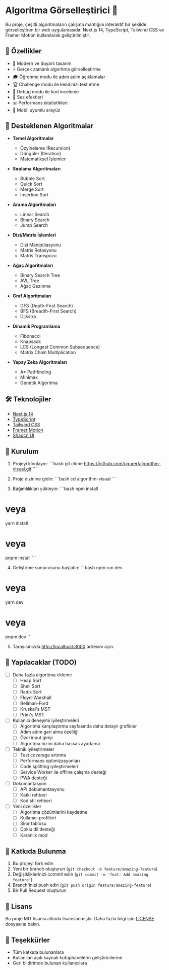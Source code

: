 # Algoritma Görselleştirici 🎯

Bu proje, çeşitli algoritmaların çalışma mantığını interaktif bir şekilde görselleştiren bir web uygulamasıdır. Next.js 14, TypeScript, Tailwind CSS ve Framer Motion kullanılarak geliştirilmiştir.

## 🚀 Özellikler

- 🎨 Modern ve duyarlı tasarım
- ⚡ Gerçek zamanlı algoritma görselleştirme
- 🎓 Öğrenme modu ile adım adım açıklamalar
- 🏆 Challenge modu ile kendinizi test etme
- 🐞 Debug modu ile kod inceleme
- 🎵 Ses efektleri
- 📊 Performans istatistikleri
- 📱 Mobil uyumlu arayüz

## 🎯 Desteklenen Algoritmalar

- **Temel Algoritmalar**
  - Özyineleme (Recursion)
  - Döngüler (Iteration)
  - Matematiksel İşlemler

- **Sıralama Algoritmaları**
  - Bubble Sort
  - Quick Sort
  - Merge Sort
  - Insertion Sort

- **Arama Algoritmaları**
  - Linear Search
  - Binary Search
  - Jump Search

- **Dizi/Matris İşlemleri**
  - Dizi Manipülasyonu
  - Matris Rotasyonu
  - Matris Transpozu

- **Ağaç Algoritmaları**
  - Binary Search Tree
  - AVL Tree
  - Ağaç Gezinme

- **Graf Algoritmaları**
  - DFS (Depth-First Search)
  - BFS (Breadth-First Search)
  - Dijkstra

- **Dinamik Programlama**
  - Fibonacci
  - Knapsack
  - LCS (Longest Common Subsequence)
  - Matrix Chain Multiplication

- **Yapay Zeka Algoritmaları**
  - A* Pathfinding
  - Minimax
  - Genetik Algoritma

## 🛠️ Teknolojiler

- [Next.js 14](https://nextjs.org/)
- [TypeScript](https://www.typescriptlang.org/)
- [Tailwind CSS](https://tailwindcss.com/)
- [Framer Motion](https://www.framer.com/motion/)
- [Shadcn UI](https://ui.shadcn.com/)

## 🚀 Kurulum

1. Projeyi klonlayın:
\`\`\`bash
git clone https://github.com/ugurer/algorithm-visual.git
\`\`\`

2. Proje dizinine gidin:
\`\`\`bash
cd algorithm-visual
\`\`\`

3. Bağımlılıkları yükleyin:
\`\`\`bash
npm install
# veya
yarn install
# veya
pnpm install
\`\`\`

4. Geliştirme sunucusunu başlatın:
\`\`\`bash
npm run dev
# veya
yarn dev
# veya
pnpm dev
\`\`\`

5. Tarayıcınızda [http://localhost:3000](http://localhost:3000) adresini açın.

## 📝 Yapılacaklar (TODO)

- [ ] Daha fazla algoritma ekleme
  - [ ] Heap Sort
  - [ ] Shell Sort
  - [ ] Radix Sort
  - [ ] Floyd-Warshall
  - [ ] Bellman-Ford
  - [ ] Kruskal's MST
  - [ ] Prim's MST

- [ ] Kullanıcı deneyimi iyileştirmeleri
  - [ ] Algoritma karşılaştırma sayfasında daha detaylı grafikler
  - [ ] Adım adım geri alma özelliği
  - [ ] Özel input girişi
  - [ ] Algoritma hızını daha hassas ayarlama

- [ ] Teknik iyileştirmeler
  - [ ] Test coverage artırma
  - [ ] Performans optimizasyonları
  - [ ] Code splitting iyileştirmeleri
  - [ ] Service Worker ile offline çalışma desteği
  - [ ] PWA desteği

- [ ] Dokümantasyon
  - [ ] API dokümantasyonu
  - [ ] Katkı rehberi
  - [ ] Kod stil rehberi

- [ ] Yeni özellikler
  - [ ] Algoritma çözümlerini kaydetme
  - [ ] Kullanıcı profilleri
  - [ ] Skor tablosu
  - [ ] Çoklu dil desteği
  - [ ] Karanlık mod

## 🤝 Katkıda Bulunma

1. Bu projeyi fork edin
2. Yeni bir branch oluşturun (`git checkout -b feature/amazing-feature`)
3. Değişikliklerinizi commit edin (`git commit -m 'feat: Add amazing feature'`)
4. Branch'inizi push edin (`git push origin feature/amazing-feature`)
5. Bir Pull Request oluşturun

## 📄 Lisans

Bu proje MIT lisansı altında lisanslanmıştır. Daha fazla bilgi için [LICENSE](LICENSE) dosyasına bakın.

## 👏 Teşekkürler

- Tüm katkıda bulunanlara
- Kullanılan açık kaynak kütüphanelerin geliştiricilerine
- Geri bildirimde bulunan kullanıcılara
